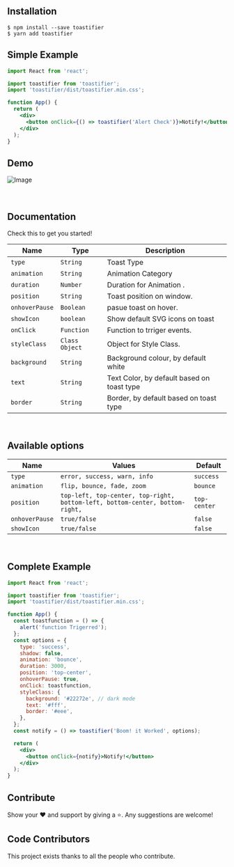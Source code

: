 ## Installation

```
$ npm install --save toastifier
$ yarn add toastifier
```

## Simple Example

```jsx
import React from 'react';

import toastifier from 'toastifier';
import 'toastifier/dist/toastifier.min.css';

function App() {
  return (
    <div>
      <button onClick={() => toastifier('Alert Check')}>Notify!</button>
    </div>
  );
}
```

## Demo

<img src="https://imgur.com/ThbikEk.gif" alt="Image"/>    
<br /><br /><br />

  ## Documentation

Check this to get you started!

| Name           | Type           | Description                                |
| -------------- | -------------- | ------------------------------------------ |
| `type`         | `String`       | Toast Type                   |
| `animation`    | `String`       | Animation Category           |
| `duration`     | `Number`       | Duration for Animation .     |
| `position`     | `String`       | Toast position on window.                  |
| `onhoverPause` | `Boolean`      | pasue toast on hover.                      |
| `showIcon`    | `boolean`      | Show default SVG icons on toast            |
| `onClick`      | `Function`     | Function to trriger events.                |
| `styleClass`   | `Class Object` | Object for Style Class.                    |
| `background`   | `String`       | Background colour, by default white        |
| `text`         | `String`       | Text Color, by default based on toast type |
| `border`       | `String`       | Border, by default based on toast type     |
    
<br />

## Available options

| Name           | Values                                                                       | Default    |
| -------------- | ---------------------------------------------------------------------------- | ---------- |
| `type`         | `error, success, warn, info`                                                 |`success`   |
| `animation`    | `flip, bounce, fade, zoom`                                                   |`bounce`    |
| `position`     | `top-left, top-center, top-right, bottom-left, bottom-center, bottom-right,` |`top-center`|
| `onhoverPause` | `true/false`                                                                 |`false`     |
| `showIcon`    | `true/false`                                                                  |`false`     |

<br />

## Complete Example

```jsx
import React from 'react';

import toastifier from 'toastifier';
import 'toastifier/dist/toastifier.min.css';

function App() {
  const toastfunction = () => {
    alert('function Trigerred');
  };
  const options = {
    type: 'success',
    shadow: false,
    animation: 'bounce',
    duration: 3000,
    position: 'top-center',
    onhoverPause: true,
    onClick: toastfunction,
    styleClass: {
      background: '#22272e', // dark mode
      text: '#fff',
      border: '#eee',
    },
  };
  const notify = () => toastifier('Boom! it Worked', options);

  return (
    <div>
      <button onClick={notify}>Notify!</button>
    </div>
  );
}
```

## Contribute

Show your ❤️ and support by giving a ⭐. Any suggestions are welcome!

## Code Contributors

This project exists thanks to all the people who contribute.
